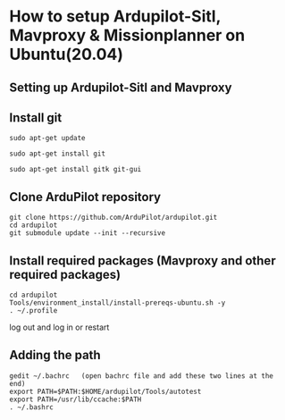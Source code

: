 # How to setup Ardupilot-Sitl, Mavproxy & Missionplanner on Ubuntu(20.04)
## Setting up Ardupilot-Sitl and Mavproxy
## Install git
```
sudo apt-get update

sudo apt-get install git

sudo apt-get install gitk git-gui
```
## Clone ArduPilot repository
```
git clone https://github.com/ArduPilot/ardupilot.git
cd ardupilot
git submodule update --init --recursive
```
## Install required packages (Mavproxy and other required packages)
```
cd ardupilot
Tools/environment_install/install-prereqs-ubuntu.sh -y
. ~/.profile
```
log out and log in or restart 
## Adding the path
```
gedit ~/.bachrc   (open bachrc file and add these two lines at the end)
export PATH=$PATH:$HOME/ardupilot/Tools/autotest
export PATH=/usr/lib/ccache:$PATH
. ~/.bashrc      
```
